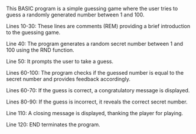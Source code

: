 This BASIC program is a simple guessing game where the user tries to guess a randomly generated number between 1 and 100.

Lines 10-30: These lines are comments (REM) providing a brief introduction to the guessing game.

Line 40: The program generates a random secret number between 1 and 100 using the RND function.

Line 50: It prompts the user to take a guess.

Lines 60-100: The program checks if the guessed number is equal to the secret number and provides feedback accordingly.

Lines 60-70: If the guess is correct, a congratulatory message is displayed.

Lines 80-90: If the guess is incorrect, it reveals the correct secret number.

Line 110: A closing message is displayed, thanking the player for playing.

Line 120: END terminates the program.
